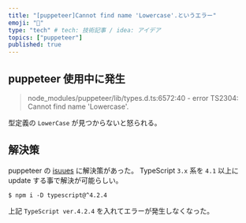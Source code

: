 ```yaml
---
title: "[puppeteer]Cannot find name 'Lowercase'.というエラー"
emoji: "🌊"
type: "tech" # tech: 技術記事 / idea: アイデア
topics: ["puppeteer"]
published: true
---
```


## puppeteer 使用中に発生

> node_modules/puppeteer/lib/types.d.ts:6572:40 - error TS2304: Cannot find name 'Lowercase'.

型定義の `LowerCase` が見つからないと怒られる。

## 解決策

puppeteer の [isuues](https://github.com/puppeteer/puppeteer/issues/6934) に解決策があった。
TypeScript `3.x` 系を `4.1` 以上に update する事で解決が可能らしい。

```command
$ npm i -D typescript@^4.2.4
```

上記 `TypeScript ver.4.2.4` を入れてエラーが発生しなくなった。
